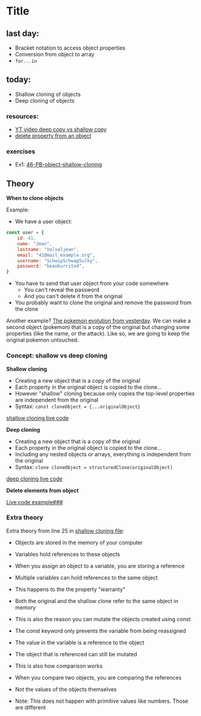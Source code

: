 # Title

## last day:

- Bracket notation to access object properties
- Conversion from object to array
- `for...in`

## today:

- Shallow cloning of objects
- Deep cloning of objects

### resources:

- [YT video deep copy vs shallow copy](https://www.youtube.com/watch?v=OIQk3uxnEPc)
- [delete property from an object](https://developer.mozilla.org/en-US/docs/Web/JavaScript/Reference/Operators/delete)

### exercises

- Ex1: [46-PB-object-shallow-cloning](https://classroom.github.com/a/qZNwb4EU)

## Theory 

**When to clone objects**

Example:

- We have a user object:

```js
const user = {
    id: 41,
    name: "Jean",
    lastname: "Valvaljean",
    email: "41@mail.example.org",
    username: "SchwipSchwapSulky",
    password: "beanburrito4",
}
```

- You have to send that user object from your code somewhere
    - You can't reveal the password
    - And you can't delete it from the original
- You probably want to clone the original and remove the password from the clone

Another example? [The pokemon evolution from yesterday](../07.24/recapObjectsPikachu.js). We can make a second object (pokemon) that is a copy of the original but changing some properties (like the name, or the attack). Like so, we are going to keep the original pokemon untouched.

### Concept: shallow vs deep cloning

**Shallow cloning**

- Creating a new object that is a copy of the original
- Each property in the original object is copied to the clone...
- However "shallow" cloning because only copies the top-level properties are independent from the original
- Syntax: `const cloneObject = {...originalObject}`

[shallow cloning live code](shallowCloning.js)

**Deep cloning**

- Creating a new object that is a copy of the original
- Each property in the original object is copied to the clone...
- Including any nested objects or arrays, everything is independent from the original
- Syntax: `clone cloneObject = structuredClone(originalObject)`

[deep cloning live code](deepCloning.js)

**Delete elements from object**

[Live code example### ](delete.js)

### Extra theory

Extra theory from line 25 in [shallow cloning file](shallowCloning.js):

- Objects are stored in the memory of your computer

- Variables hold references to these objects

- When you assign an object to a variable, you are storing a reference

- Multiple variables can hold references to the same object

- This happens to the the property "warranty"

- Both the original and the shallow clone refer to the same object in memory

- This is also the reason you can mutate the objects created using const

- The const keyword only prevents the variable from being reassigned

- The value in the variable is a reference to the object

- The object that is referenced can still be mutated

- This is also how comparison works

- When you compare two objects, you are comparing the references

- Not the values of the objects themselves

- Note: This does not happen with primitive values like numbers. Those are different